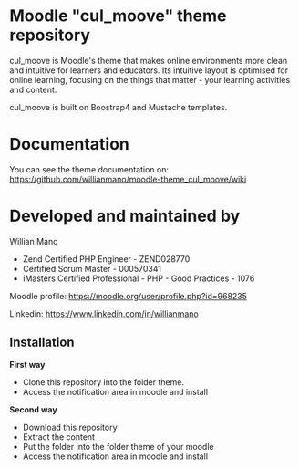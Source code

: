 Moodle "cul_moove" theme repository
===============================

cul_moove is Moodle's theme that makes online environments more clean and intuitive for learners and educators. Its intuitive layout is optimised for online learning, focusing on the things that matter - your learning activities and content.

cul_moove is built on Boostrap4 and Mustache templates.

Documentation
=============

You can see the theme documentation on: https://github.com/willianmano/moodle-theme_cul_moove/wiki

Developed and maintained by
===========================
Willian Mano
 - Zend Certified PHP Engineer - ZEND028770
 - Certified Scrum Master - 000570341
 - iMasters Certified Professional - PHP - Good Practices - 1076

Moodle profile: https://moodle.org/user/profile.php?id=968235

Linkedin: https://www.linkedin.com/in/willianmano

Installation
------------

**First way**

- Clone this repository into the folder theme.
- Access the notification area in moodle and install

**Second way**

- Download this repository
- Extract the content
- Put the folder into the folder theme of your moodle
- Access the notification area in moodle and install
